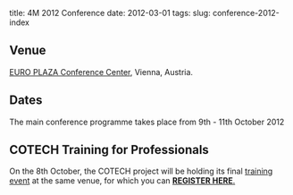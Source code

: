 title: 4M 2012 Conference
date: 2012-03-01
tags: 
slug: conference-2012-index



##  Venue

[EURO PLAZA Conference Center](http://www.europlaza.at/jart/prj3/euro_pl/website.jart?rel=en&content-id=1155914559700&reserve-mode=active), Vienna, Austria.
<!--break-->
##  Dates

The main conference programme takes place from 9th - 11th October 2012  
  
##  COTECH Training for Professionals

On the 8th October, the COTECH project will be holding its final [training event](/event/Training-Professionals) at the same venue, for which you can [**REGISTER HERE**.](http://www.inscription-facile.com/events/register/pIwLKBz0jhP3wBSnZIqc)
